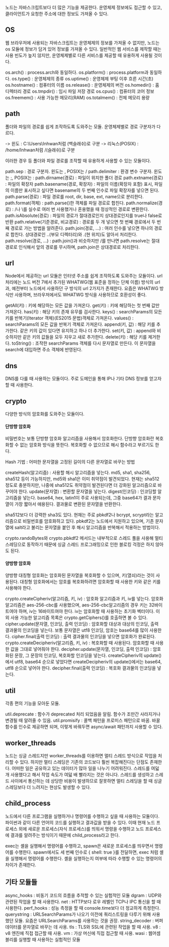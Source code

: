 노드는 자바스크립트보다 더 많은 기능을 제공한다. 운영체제 정보에도 접근할 수 있고, 클라이언트가 요청한 주소에 대한 정보도 가져올 수 있다.

## OS

웹 브라우저에 사용되는 자바스크립트는 운영체제의 정보를 가져올 수 없지만, 노드는 os 모듈에 정보가 담겨 있어 정보를 가져올 수 있다.
일반적인 웹 서비스를 제작할 때는 사용 빈도가 높지 않지만, 운영체제별로 다른 서비스를 제공할 때 유용하게 사용될 것이다.

os.arch() : process.arch와 동일하다.
os.platform() : process.platform과 동일하다.
os.type() : 운영체제의 종류
os.uptime() : 운영체제 부팅 이후 흐른 시간(초)
os.hostname() : 컴퓨터의 이름
os.release() : 운영체제의 버전
os.homedir() : 홈 디렉터리 경로
os.tmpdir() : 임시 파일 저장 경로
os.cpus() : 컴퓨터의 코어 정보
os.freemem() : 사용 가능한 메모리(RAM)
os.totalmem() : 전체 메모리 용량

## path

폴더와 파일의 경로를 쉽게 조작하도록 도와주는 모듈.
운영체제별로 경로 구분자가 다르다.

-> 윈도 : C:\Users\Inhwan처럼 \(백슬래쉬)로 구분
-> 리눅스(POSIX) : /home/Inhwan처럼 /(슬래쉬)로 구분

이러한 경우 등 폴더와 파일 경로를 조작할 때 유용하게 사용할 수 있는 모듈이다.

path.sep : 경로 구분자. 윈도는 \, POSIX는 /
path.delimiter : 환경 변수 구분자. 윈도는 ;, POSIX는 :
path.dirname(경로) : 파일이 위치한 폴더 경로
path.extname(경로) : 파일의 확장자
path.basename(경로, 확장자) : 파일의 이름(확장자 포함) 표시, 파일의 이름만 표시하고 싶다면 basename의 두 번째 인수로 파일 확장자를 넣으면 된다.
path.parse(경로) : 파일 경로를 root, dir, base, ext, name으로 분리한다.
path.format(객체) : path.parse()한 객체를 파일 경로로 합친다.
path.normalize(경로) : /나 \를 실수로 여러 번 사용했거나 혼용했을 때 정상적인 경로로 변환한다.
path.isAbsolute(경로) : 파일의 경로가 절대경로인지 상대경로인지를 true나 false로 반환
path.relative(기준경로, 비교경로) : 경로를 두 개 넣으면 첫 번째 경로에서 두 번째 경로로 가는 방법을 알려준다.
path.join(경로, ...) : 여러 인수를 넣으면 하나의 경로로 합친다. 상대경로인 ..(부모 디렉터리)와 .(현 위치)도 알아서 처리한다.
path.resolve(경로, ...) : path.join()과 비슷하지만 /를 만나면 path.resolve는 절대 경로로 인식해서 앞의 경로를 무시하며, path.join은 상대경로로 처리한다.

## url

Node에서 제공하는 url 모듈은 인터넷 주소를 쉽게 조작하도록 도와주는 모듈이다.
url 처리에는 노드 버전 7에서 추가된 WHATWG(웹 표준을 정하는 단체 이름) 방식의 url과, 예전부터 노드에서 사용하던 구 방식의 url 2가지가 존재한다.
요즘은 WHATWG 방식만 사용하며, 브라우저에서도 WHATWG 방식을 사용하므로 호환성이 좋다.

getAll(키) : 키에 해당하는 모든 값을 가져온다.
get(키) : 키에 해당하는 첫 번째 값만 가져온다.
has(키) : 해당 키의 존재 유무를 검사한다.
keys() : searchParams의 모든 키를 반복기(Iterator 객체)(ES2015 문법)객체로 가져온다.
values() : searchParams의 모든 값을 반복기 객체로 가져온다.
append(키, 값) : 해당 키를 추가한다. 같은 키의 값이 있다면 유지하고 하나 더 추가한다.
set(키, 값) : append와 비슷하지만 같은 키의 값들을 모두 지우고 새로 추가한다.
delete(키) : 해당 키를 제거한다.
toString() : 조작한 searchParams 객체를 다시 문자열로 만든다. 이 문자열을 search에 대입하면 주소 객체에 반영된다.

## dns

DNS를 다룰 때 사용하는 모듈이다. 주로 도메인을 통해 IP나 기타 DNS 정보를 얻고자 할 때 사용한다.

## crypto

다양한 방식의 암호화를 도와주는 모듈이다.

#### 단방향 암호화

비밀번호는 보통 단방향 암호화 알고리즘을 사용해서 암호화한다. 단방향 암호화란 복호화할 수 없는 암호화 방식을 뜻한다.
복호화할 수 없으므로 해시 함수라고 부르기도 한다.

Hash 기법 : 어떠한 문자열을 고정된 길이의 다른 문자열로 바꾸는 방법

createHash(알고리즘) : 사용할 해시 알고리즘을 넣는다. md5, sha1, sha256, sha512 등이 가능하지만, md5와 sha1은 이미 취약점이 발견되었다. 현재는 sha512 정도로 충분하지만, 나중에 sha512도 취약점이 발견된다면 더 강화된 알고리즘으로 바꾸어야 한다.
update(문자열) : 변환할 문자열을 넣는다.
digest(인코딩) : 인코딩할 알고리즘을 넣는다. base64, hex, latin1이 주로 사용되는데, 그중 base64가 결과 문자열이 가장 짧아서 애용된다. 결과물로 변환된 문자열을 반환한다.

sha512보다 더 강력한 sha3도 있다.
현재는 주로 pbkdf2나 bcrypt, scrypt라는 알고리즘으로 비밀번호를 암호화하고 있다. pbkdf2는 노드에서 지원하고 있으며, 기존 문자열에 salt라고 불리는 문자열을 붙인 후 해시 알고리즘을 반복해서 적용하는 방법이다.

crypto.randoBytes와 crypto.pbkdf2 메서드는 내부적으로 스레드 풀을 사용해 멀티 스레딩으로 동작하기 때문에 싱글 스레드 프로그래밍으로 인한 블로킹 걱정은 하지 않아도 된다.

#### 양방향 암호화

양방향 대칭형 암호화는 암호화된 문자열을 복호화할 수 있으며, 키(열쇠)라는 것이 사용된다. 대칭형 암호화에서는 암호를 복호화하려면 암호화할 때 사용한 키와 같은 키를 사용해야 한다.

crypto.createCipheriv(알고리즘, 키, iv) : 암호화 알고리즘과 키, iv를 넣는다. 암호화 알고리즘은 aes-256-cbc를 사용했으며, aes-256-cbc알고리즘의 경우 키는 32바이트여야 하며, iv는 16바이트여야 한다. iv는 암호화할 때 사용하는 초기화 벡터이다. 이 외 사용 가능한 알고리즘 목록은 crypto.getCiphers()를 호출하면 볼 수 있다.
cipher.update(문자열, 인코딩, 출력 인코딩) : 암호화할 대상과 대상의 인코딩, 출력 결과물의 인코딩을 넣는다. 보통 문자열은 utf8 인코딩, 암호는 base64를 많이 사용한다.
cipher.final(출력 인코딩) : 출력 결과물의 인코딩을 넣으면 암호화가 완료된다.
crypto.createDecipheriv(알고리즘, 키, iv) : 복호화할 때 사용된다. 암호화할 때 사용한 값을 그대로 넣어줘야 한다.
decipher.update(문자열, 인코딩, 출력 인코딩) : 암호화된 문장, 그 문장의 인코딩, 복호화할 인코딩을 넣는다. createCipheriv의 update()에서 utf8, base64 순으로 넣었다면 createDecipheriv의 update()에서는 base64, utf8 순으로 넣어야 한다.
decipher.final(출력 인코딩) : 복호화 결과물의 인코딩을 넣는다.

## util

각종 편의 기능을 모아둔 모듈. 

util.deprecate : 함수가 deprecated 처리 되었음을 알림. 함수가 조만간 사라지거나 변경될 때 알려줄 수 있음.
util.promisify : 콜백 패턴을 프로미스 패턴으로 바꿈. 바꿀 함수를 인수로 제공하면 되며, 이렇게 바꿔두면 async/await 패턴까지 사용할 수 있다.

## worker_threads

노드는 싱글 스레드지만 worker_threads를 이용하면 멀티 스레드 방식으로 작업을 처리할 수 있다.
하지만 멀티 스레딩은 기존의 코드보다 훨씬 복잡해진다는 단점도 존재한다.
어떠한 일은 공유하고 있는 데이터가 많아 일을 나누기 어려워진다.
스레드를 여덟 개 사용했다고 해서 작업 속도가 여덟 배 빨라지는 것은 아니다. 스레드를 생성하고 스레드 사이에서 통신하는 데 상당한 비용이 발생하므로 잘못하면 멀티 스레딩을 할 때 싱글 스레딩보다 더 느려지는 현상도 발생할 수 있다.

## child_process

노드에서 다른 프로그램을 실행하거나 명령어를 수행하고 싶을 때 사용하는 모듈이다. 파이썬과 같이 다른 언어의 코드를 실행하고 결과값을 받을 수 있다.
이때 현재 노드 프로세스 외에 새로운 프로세스(자식 프로세스)를 띄워서 명령을 수행하고 노드 프로세스에 결과를 알려주는 방식이기 때문에 child_process라고 한다.

exec는 셸을 실행해서 명령어를 수행하고, spawn은 새로운 프로세스를 띄우면서 명령어를 수행한다. spawn에서도 세 번째 인수로 { shell: true }를 전달하면, exec 처럼 셸을 실행해서 명령어를 수행한다. 셸을 실행하는지 여부에 따라 수행할 수 있는 명령어의 차이가 존재한다.

## 기타 모듈들
async_hooks : 비동기 코드의 흐름을 추적할 수 있는 실험적인 모듈
dgram : UDP와 관련된 작업을 할 때 사용한다.
net : HTTP보다 로우 레벨인 TCP나 IPC 통신을 할 때 사용한다.
perf_hooks : 성능 측정을 할 때 console.time보다 더 정교하게 측정한다.
querystring : URLSearchParams가 나오기 이전에 쿼리스트링을 다루기 위해 사용했던 모듈. 요즘은 URLSearchParams를 사용하는 것을 권장.
string_decoder : 버퍼 데이터를 문자열로 바꾸는 데 사용.
tls : TLS와 SSL에 관련된 작업을 할 때 사용.
v8 : v8 엔진에 직접 접근할 때 사용.
vm : 가상 머신에 직접 접근할 때 사용.
wasi : 웹어셈블리를 실행할 때 사용하는 실험적인 모듈